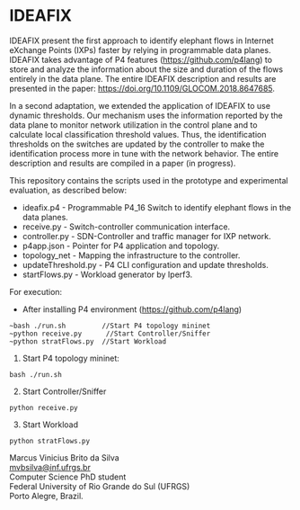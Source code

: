 # IDEAFIX

IDEAFIX present the first approach to identify elephant flows in Internet eXchange Points (IXPs) faster by relying in programmable data planes.
IDEAFIX takes advantage of P4 features (https://github.com/p4lang) to store and analyze the information about the size and duration of the flows entirely in the data plane.
The entire IDEAFIX description and results are presented in the paper: https://doi.org/10.1109/GLOCOM.2018.8647685.


In a second adaptation, we extended the application of IDEAFIX to use dynamic thresholds. Our mechanism uses the information reported by the data plane to monitor network utilization in the control plane and to calculate local classification threshold values. Thus, the identification thresholds on the switches are updated by the controller to make the identification process more in tune with the network behavior. The entire description and results are compiled in a paper (in progress).

This repository contains the scripts used in the prototype and experimental evaluation, as described below:<br/>
* ideafix.p4          - Programmable P4_16 Switch to identify elephant flows in the data planes. <br/>
* receive.py          - Switch-controller communication interface.<br/>
* controller.py       - SDN-Controller and traffic manager for IXP network.<br/>
* p4app.json          - Pointer for P4 application and topology.<br/>
* topology_net        - Mapping the infrastructure to the controller.<br/>
* updateThreshold.py  - P4 CLI configuration and update thresholds.<br/>
* startFlows.py       - Workload generator by Iperf3.<br/>


For execution:<br/>
- After installing P4 environment (https://github.com/p4lang)<br/>
```
~bash ./run.sh         //Start P4 topology mininet
~python receive.py      //Start Controller/Sniffer
~python stratFlows.py  //Start Workload
```

1. Start P4 topology mininet:
```
bash ./run.sh
```

2. Start Controller/Sniffer
```
python receive.py
```

3. Start Workload
```
python stratFlows.py
```



Marcus Vinicius Brito da Silva<br/>
mvbsilva@inf.ufrgs.br<br/>
Computer Science PhD student<br/>
Federal University of Rio Grande do Sul (UFRGS)<br/>
Porto Alegre, Brazil.
